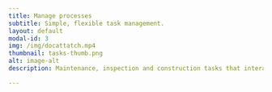 ```yaml
---
title: Manage processes
subtitle: Simple, flexible task management.
layout: default
modal-id: 3
img: /img/docattatch.mp4
thumbnail: tasks-thumb.png
alt: image-alt
description: Maintenance, inspection and construction tasks that interact with your building model. Automate your organisation's existing workflows.

---
```

